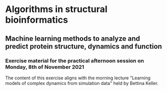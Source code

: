 # Algorithms in structural bioinformatics
## Machine learning methods to analyze and predict protein structure, dynamics and function

### Exercise material for the practical afternoon session on Monday, 8th of November 2021

The content of this exercise aligns with the morning lecture "Learning models of complex dynamics from simulation data" held by Bettina Keller.
